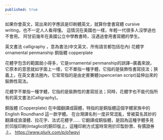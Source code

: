 ```yaml
---
published: true
---
```

如果你會英文，寫出來的字應該是印刷體英文，就算你會書寫體 cursive writing，也不一定人人看得懂。
這情況在美國也一樣，年輕一代很多人沒學過也不會用。
阿甘前幾年在美國公立中學教書時，沒遇過會用書寫體的學生。


英文書法 calligraphy ，意為書法(中文英文、所有語言都包括在內)
花體字 ornamental penmanship
銅版體 copperplate

花體字包含的範圍就小得多，它是ornamental penmanship的誤譯─廣義來說，它原本的意思就如字面上一樣，它不單指一種字體，它指的是裝飾性書寫技法；狹義上，在英文書法圈內，它常常指的是由史賓賽體(spencerian script)延伸出來的裝飾性寫法。

花體字不單指一種字體，它指的是裝飾性的書寫技法；同時，花體字也不能代指所有的英文書法(Calligraphy)。

銅版體 (Copperplate)
在中國翻譯成圓體，特指的是銅版體這個字體家族中的 English Roundhand 這一款字體。
在台灣譯名則一度非常混亂，曾被莫名其妙的翻譯成浪漫體、拉花字、法式花體字……
它翻譯成銅版體，是因為這種字體多見於凹版印刷(Intaglio)的銅印版上，這種印刷方式當時常用於印製鈔票、有價證券上。
  https://www.plurk.com/p/p1wqvj
